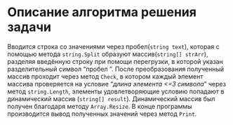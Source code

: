 # Описание алгоритма решения задачи
Вводится строка со значениями через пробел(`string text`), которая с помощью метода `string.Split` образуют массив(`string[] strArr`), разделяя введённую строку при помощи перегрузки, в которой указан разделительный символ “пробел ”. После преобразования полученный массив проходит через метод `Check`, в котором каждый элемент массива проверяется на условие “*длина элемента <=3 символа*” через метод `string.Length`, элементы удовлетворяющие условию попадают в динамический массив (`string[] result`). Динамический массив был получен благодаря методу `Array.Resize`. В конце программы производится вывод полученных значений через метод `Print`.
